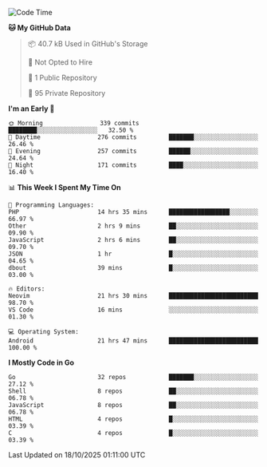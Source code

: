 
<!--START_SECTION:waka-->
![Code Time](http://img.shields.io/badge/Code%20Time-6%2C378%20hrs%2041%20mins-blue)

**🐱 My GitHub Data** 

> 📦 40.7 kB Used in GitHub's Storage 
 > 
> 🚫 Not Opted to Hire
 > 
> 📜 1 Public Repository 
 > 
> 🔑 95 Private Repository 
 > 
**I'm an Early 🐤** 

```text
🌞 Morning                339 commits         ████████░░░░░░░░░░░░░░░░░   32.50 % 
🌆 Daytime                276 commits         ███████░░░░░░░░░░░░░░░░░░   26.46 % 
🌃 Evening                257 commits         ██████░░░░░░░░░░░░░░░░░░░   24.64 % 
🌙 Night                  171 commits         ████░░░░░░░░░░░░░░░░░░░░░   16.40 % 
```


📊 **This Week I Spent My Time On** 

```text
💬 Programming Languages: 
PHP                      14 hrs 35 mins      █████████████████░░░░░░░░   66.97 % 
Other                    2 hrs 9 mins        ██░░░░░░░░░░░░░░░░░░░░░░░   09.90 % 
JavaScript               2 hrs 6 mins        ██░░░░░░░░░░░░░░░░░░░░░░░   09.70 % 
JSON                     1 hr                █░░░░░░░░░░░░░░░░░░░░░░░░   04.65 % 
dbout                    39 mins             █░░░░░░░░░░░░░░░░░░░░░░░░   03.00 % 

🔥 Editors: 
Neovim                   21 hrs 30 mins      █████████████████████████   98.70 % 
VS Code                  16 mins             ░░░░░░░░░░░░░░░░░░░░░░░░░   01.30 % 

💻 Operating System: 
Android                  21 hrs 47 mins      █████████████████████████   100.00 % 
```

**I Mostly Code in Go** 

```text
Go                       32 repos            ███████░░░░░░░░░░░░░░░░░░   27.12 % 
Shell                    8 repos             ██░░░░░░░░░░░░░░░░░░░░░░░   06.78 % 
JavaScript               8 repos             ██░░░░░░░░░░░░░░░░░░░░░░░   06.78 % 
HTML                     4 repos             █░░░░░░░░░░░░░░░░░░░░░░░░   03.39 % 
C                        4 repos             █░░░░░░░░░░░░░░░░░░░░░░░░   03.39 % 
```




 Last Updated on 18/10/2025 01:11:00 UTC
<!--END_SECTION:waka-->
